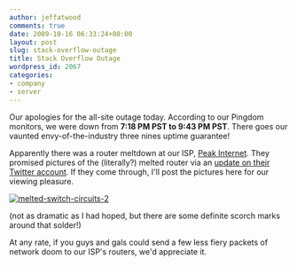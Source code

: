 ```yaml
---
author: jeffatwood
comments: true
date: 2009-10-16 06:33:24+00:00
layout: post
slug: stack-overflow-outage
title: Stack Overflow Outage
wordpress_id: 2067
categories:
- company
- server
---
```



Our apologies for the all-site outage today. According to our Pingdom monitors, we were down from **7:18 PM PST to 9:43 PM PST**. There goes our vaunted envy-of-the-industry three nines uptime guarantee! 



Apparently there was a router meltdown at our ISP, [Peak Internet](http://www.peakinternet.com/business/hosting/colocation-dedicated#). They promised pictures of the (literally?) melted router via an [update on their Twitter account](http://twitter.com/PEAKInternet/status/4908010791). If they come through, I'll post the pictures here for our viewing pleasure.



[![melted-switch-circuits-2](http://blog.stackoverflow.com/wp-content/uploads/melted-switch-circuits-2.jpg)](http://twitpic.com/lqu5u)



(not as dramatic as I had hoped, but there are some definite scorch marks around that solder!)



At any rate, if you guys and gals could send a few less fiery packets of network doom to our ISP's routers, we'd appreciate it. 

